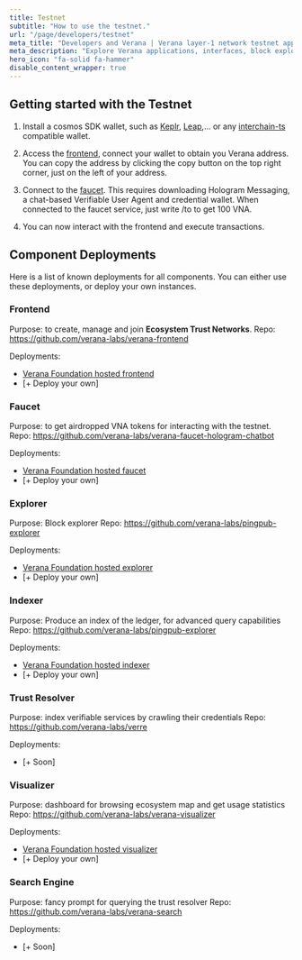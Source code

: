 ```yaml
---
title: Testnet
subtitle: "How to use the testnet."
url: "/page/developers/testnet"
meta_title: "Developers and Verana | Verana layer-1 network testnet apps and dashboards"
meta_description: "Explore Verana applications, interfaces, block explorers, visualizers, faucet, get URLs of deployed applications and deploy your own instances, and learn how to create or join ecosystems within the network."
hero_icon: "fa-solid fa-hammer"
disable_content_wrapper: true
---
```


## Getting started with the Testnet

1. Install a cosmos SDK wallet, such as [Keplr](https://www.keplr.app/), [Leap](https://www.leapwallet.io/),... or any [interchain-ts](https://github.com/hyperweb-io/interchain-kit) compatible wallet.

2. Access the [frontend](https://app.testnet.verana.network), connect your wallet to obtain you Verana address. You can copy the address by clicking the copy button on the top right corner, just on the left of your address.

3. Connect to the [faucet](https://faucet-vs.testnet.verana.network/invitation). This requires downloading Hologram Messaging, a chat-based Verifiable User Agent and credential wallet. When connected to the faucet service, just write /to <your verana address> to get 100 VNA.

4. You can now interact with the frontend and execute transactions.

## Component Deployments

Here is a list of known deployments for all components. You can either use these deployments, or deploy your own instances.

### Frontend

Purpose: to create, manage and join **Ecosystem Trust Networks**.
Repo: https://github.com/verana-labs/verana-frontend

Deployments:

- [Verana Foundation hosted frontend](https://app.testnet.verana.network)
- [+ Deploy your own]

### Faucet

Purpose: to get airdropped VNA tokens for interacting with the testnet.
Repo: https://github.com/verana-labs/verana-faucet-hologram-chatbot

Deployments:

- [Verana Foundation hosted faucet](https://faucet-vs.testnet.verana.network/invitation)
- [+ Deploy your own]

### Explorer

Purpose: Block explorer
Repo: https://github.com/verana-labs/pingpub-explorer

Deployments:

- [Verana Foundation hosted explorer](https://explorer.testnet.verana.network)
- [+ Deploy your own]

### Indexer

Purpose: Produce an index of the ledger, for advanced query capabilities
Repo: https://github.com/verana-labs/pingpub-explorer

Deployments:

- [Verana Foundation hosted indexer](https://idx.testnet.verana.network)
- [+ Deploy your own]

### Trust Resolver

Purpose: index verifiable services by crawling their credentials
Repo: https://github.com/verana-labs/verre

Deployments:

- [+ Soon]

### Visualizer

Purpose: dashboard for browsing ecosystem map and get usage statistics
Repo: https://github.com/verana-labs/verana-visualizer

Deployments:

- [Verana Foundation hosted visualizer](https://vis.testnet.verana.network)
- [+ Deploy your own]

### Search Engine

Purpose: fancy prompt for querying the trust resolver
Repo: https://github.com/verana-labs/verana-search

Deployments:

- [+ Soon]
